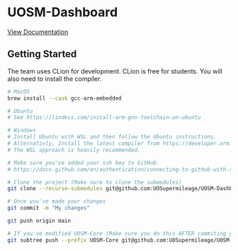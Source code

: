 # UOSM-Dashboard

[View Documentation]([https://uosupermileage.github.io/UOSM-Motor-Controller-MCU-L432/#/](https://uosupermileage.github.io/UOSM-Dashboard/))

## Getting Started
The team uses CLion for development. CLion is free for students. You will also need to install the compiler.

```bash
# MacOS
brew install --cask gcc-arm-embedded

# Ubuntu
# See https://lindevs.com/install-arm-gnu-toolchain-on-ubuntu

# Windows
# Install Ubuntu with WSL and then follow the Ubuntu instructions.
# Alternativly, Install the latest compiler from https://developer.arm.com/downloads/-/gnu-rm
# The WSL approach is heavily recommended.
```

```bash
# Make sure you've added your ssh key to GitHub.
# https://docs.github.com/en/authentication/connecting-to-github-with-ssh/adding-a-new-ssh-key-to-your-github-account

# Clone the project (Make sure to clone the submodules)
git clone --recurse-submodules git@github.com:UOSupermileage/UOSM-Dashboard.git

# Once you've made your changes
git commit -m "My changes"

git push origin main

# If you've modified UOSM-Core (Make sure you do this AFTER commiting your changes)
git subtree push --prefix UOSM-Core git@github.com:UOSupermileage/UOSM-Core.git main
```
